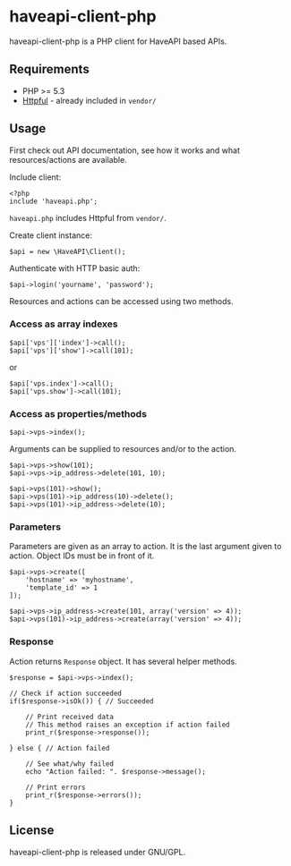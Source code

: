 haveapi-client-php
==================

haveapi-client-php is a PHP client for HaveAPI based APIs.

Requirements
------------
 - PHP >= 5.3
 - [Httpful](http://phphttpclient.com/) - already included in `vendor/`

Usage
-----

First check out API documentation, see how it works and what resources/actions
are available.

Include client:

	<?php
	include 'haveapi.php';

`haveapi.php` includes Httpful from `vendor/`.

Create client instance:

	$api = new \HaveAPI\Client();

Authenticate with HTTP basic auth:

	$api->login('yourname', 'password');

Resources and actions can be accessed using two methods.

### Access as array indexes

	$api['vps']['index']->call();
	$api['vps']['show']->call(101);

or

	$api['vps.index']->call();
	$api['vps.show']->call(101);

### Access as properties/methods

	$api->vps->index();

Arguments can be supplied to resources and/or to the action.

	$api->vps->show(101);
	$api->vps->ip_address->delete(101, 10);

	$api->vps(101)->show();
	$api->vps(101)->ip_address(10)->delete();
	$api->vps(101)->ip_address->delete(10);

### Parameters
Parameters are given as an array to action. It is the last argument given to action.
Object IDs must be in front of it.

	$api->vps->create([
		'hostname' => 'myhostname',
		'template_id' => 1
	]);

	$api->vps->ip_address->create(101, array('version' => 4));
	$api->vps(101)->ip_address->create(array('version' => 4));

### Response
Action returns `Response` object. It has several helper methods.

	$response = $api->vps->index();
	
	// Check if action succeeded
	if($response->isOk()) { // Succeeded
		
		// Print received data
		// This method raises an exception if action failed
		print_r($response->response());
		
	} else { // Action failed
		
		// See what/why failed
		echo "Action failed: ". $response->message(); 
		
		// Print errors
		print_r($response->errors());
	}

License
-------
haveapi-client-php is released under GNU/GPL.
